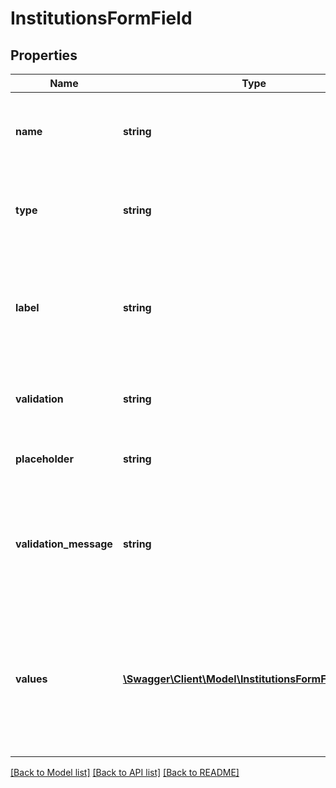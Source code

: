 # InstitutionsFormField

## Properties
Name | Type | Description | Notes
------------ | ------------- | ------------- | -------------
**name** | **string** | The username, password, or username type field. | [optional] 
**type** | **string** | The input type for the form field. For example, string. | [optional] 
**label** | **string** | The label of the form field. For example: - Client number - Key Bancanet - Document | [optional] 
**validation** | **string** | The type of input validation used for the field. | [optional] 
**placeholder** | **string** | The placeholder text in the form field. | [optional] 
**validation_message** | **string** | The message displayed when an invalid input is provided in the form field. | [optional] 
**values** | [**\Swagger\Client\Model\InstitutionsFormFieldValues[]**](InstitutionsFormFieldValues.md) | If the form field is for documents, the institution may require additional input regarding the document type. | [optional] 

[[Back to Model list]](../../README.md#documentation-for-models) [[Back to API list]](../../README.md#documentation-for-api-endpoints) [[Back to README]](../../README.md)

